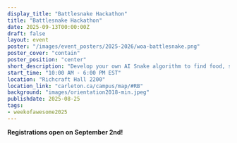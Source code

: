 ```yaml
---
display_title: "Battlesnake Hackathon"
title: "Battlesnake Hackathon"
date: 2025-09-13T00:00:00Z
draft: false
layout: event
poster: "/images/event_posters/2025-2026/woa-battlesnake.png"
poster_cover: "contain"
poster_position: "center"
short_description: "Develop your own AI Snake algorithm to find food, stay alive, and battle for prizes!"
start_time: "10:00 AM - 6:00 PM EST"
location: "Richcraft Hall 2200"
location_link: "carleton.ca/campus/map/#RB"
background: "images/orientation2018-min.jpeg"
publishdate: 2025-08-25
tags:
- weekofawesome2025
---
```

**Registrations open on September 2nd!**

